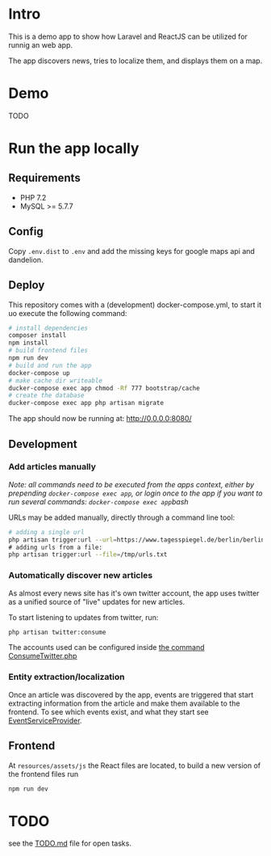 # Intro
This is a demo app to show how Laravel and ReactJS can be utilized for runnig an web app.

The app discovers news, tries to localize them, and displays them on a map.

# Demo
TODO



# Run the app locally
## Requirements
 * PHP 7.2
 * MySQL >= 5.7.7
## Config
Copy `.env.dist` to `.env` and add the missing keys for google maps api and dandelion.

## Deploy
This repository comes with a (development) docker-compose.yml, to start it uo execute the following command:
```bash
# install dependencies
composer install
npm install
# build frontend files
npm run dev
# build and run the app
docker-compose up
# make cache dir writeable
ducker-compose exec app chmod -Rf 777 bootstrap/cache
# create the database
ducker-compose exec app php artisan migrate
```
The app should now be running at: http://0.0.0.0:8080/

## Development
### Add articles manually

*Note: all commands need to be executed from the apps context, either by prepending `docker-compose exec app`, or login 
once to the app if you want to run several commands: `docker-compose exec app`bash*

URLs may be added manually, directly through a command line tool:

```bash
# adding a single url
php artisan trigger:url --url=https://www.tagesspiegel.de/berlin/berlin-charlottenburg-buchhandlung-hugendubel-expandiert-im-europa-center/22995324.html\
# adding urls from a file:
php artisan trigger:url --file=/tmp/urls.txt
```

### Automatically discover new articles
As almost every news site has it's own twitter account, the app uses twitter as a unified source of "live" updates for
new articles. 

To start listening to updates from twitter, run:
```bash
php artisan twitter:consume
```
The accounts used can be configured inside [the command ConsumeTwitter.php](app/Console/Commands/ConsumeTwitter.php)

### Entity extraction/localization
Once an article was discovered by the app, events are triggered that start extracting information from the article and
make them available to the frontend. To see which events exist, and what they start see
[EventServiceProvider](app/Providers/EventServiceProvider.php]).

## Frontend
At `resources/assets/js` the React files are located, to build a new version of the frontend files run
```bash
npm run dev
```

# TODO
see the [TODO.md](TODO.md) file for open tasks.
